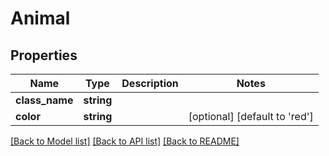 # Animal

## Properties

Name | Type | Description | Notes
------------ | ------------- | ------------- | -------------
**class_name** | **string** |  |
**color** | **string** |  | [optional] [default to 'red']

[[Back to Model list]](../../README.md#models) [[Back to API list]](../../README.md#api-endpoints) [[Back to README]](../../README.md)
